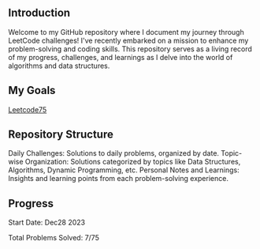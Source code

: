 ## Introduction ##
Welcome to my GitHub repository where I document my journey through LeetCode challenges! I've recently embarked on a mission to enhance my problem-solving and coding skills. This repository serves as a living record of my progress, challenges, and learnings as I delve into the world of algorithms and data structures.

## My Goals ##
[Leetcode75](https://leetcode.com/studyplan/leetcode-75/)

## Repository Structure ##
Daily Challenges: Solutions to daily problems, organized by date.
Topic-wise Organization: Solutions categorized by topics like Data Structures, Algorithms, Dynamic Programming, etc.
Personal Notes and Learnings: Insights and learning points from each problem-solving experience.

## Progress ##
Start Date: Dec28 2023

Total Problems Solved: 7/75
